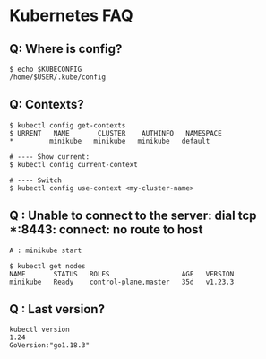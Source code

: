 # Kubernetes FAQ

## Q: Where is config?
```
$ echo $KUBECONFIG
/home/$USER/.kube/config
```

## Q: Contexts?
```
$ kubectl config get-contexts
$ URRENT   NAME       CLUSTER    AUTHINFO   NAMESPACE
*         minikube   minikube   minikube   default

# ---- Show current:
$ kubectl config current-context   

# ---- Switch
$ kubectl config use-context <my-cluster-name>
```

## Q : Unable to connect to the server: dial tcp *:8443: connect: no route to host
```
A : minikube start

$ kubectl get nodes
NAME       STATUS   ROLES                  AGE   VERSION
minikube   Ready    control-plane,master   35d   v1.23.3

```

## Q : Last version?
```
kubectl version
1.24
GoVersion:"go1.18.3"
```
